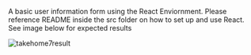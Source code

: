 A basic user information form using the React Enviornment. Please reference README inside the src folder on how to set up and use React. See image below for expected results

![takehome7result](https://github.com/Khiele/takeHome7csi3660/assets/113948654/d4dd2ff3-e348-4ab8-90e3-1a38c7411792)
